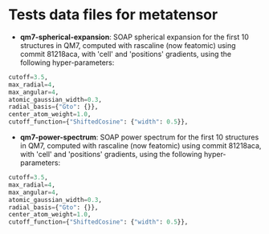 # Tests data files for metatensor

- **qm7-spherical-expansion**: SOAP spherical expansion for the first 10
  structures in QM7, computed with rascaline (now featomic) using commit
  81218aca, with 'cell' and 'positions' gradients, using the following
  hyper-parameters:

```py
cutoff=3.5,
max_radial=4,
max_angular=4,
atomic_gaussian_width=0.3,
radial_basis={"Gto": {}},
center_atom_weight=1.0,
cutoff_function={"ShiftedCosine": {"width": 0.5}},
```

- **qm7-power-spectrum**: SOAP power spectrum for the first 10 structures in
  QM7, computed with rascaline (now featomic) using commit 81218aca, with 'cell'
  and 'positions' gradients, using the following hyper-parameters:

```py
cutoff=3.5,
max_radial=4,
max_angular=4,
atomic_gaussian_width=0.3,
radial_basis={"Gto": {}},
center_atom_weight=1.0,
cutoff_function={"ShiftedCosine": {"width": 0.5}},
```
